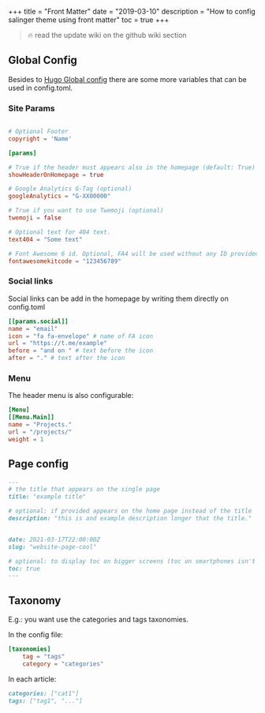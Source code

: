 +++
title = "Front Matter"
date = "2019-03-10"
description = "How to config salinger theme using front matter"
toc = true
+++

> 🔥 read the update wiki on the github wiki section

## Global Config  
Besides to [Hugo Global config](https://gohugo.io/content-management/front-matter/) there are some more variables that can be used in config.toml.

### Site Params  

```toml

# Optional Footer
copyright = 'Name'

[params]

# True if the header must appears also in the homepage (default: True)
showHeaderOnHomepage = true

# Google Analytics G-Tag (optional)
googleAnalytics = "G-XX00000"

# True if you want to use Twemoji (optional)
twemoji = false

# Optional text for 404 text.
text404 = "Some text"

# Font Awesome 6 id. Optional, FA4 will be used without any ID provided.
fontawesomekitcode = "123456789"
```

### Social links  

Social links can be add in the homepage by writing them directly on config.toml

```toml
[[params.social]]
name = "email"
icon = "fa fa-envelope" # name of FA icon
url = "https://t.me/example" 
before = "and on " # text before the icon
after = "." # text after the icon
```

### Menu  

The header menu is also configurable:

```toml
[Menu]
[[Menu.Main]]
name = "Projects."
url = "/projects/"
weight = 1
``` 

## Page config  

```markdown
---
# the title that appears on the single page
title: "example title"

# optional: if provided appears on the home page instead of the title
description: "this is and example description longer that the title."


date: 2021-03-17T22:00:00Z
slug: "website-page-cool"

# optional: to display toc on bigger screens (toc on smartphones isn't supported yet)
toc: true
---
```

## Taxonomy  


E.g.: you want use the categories and tags taxonomies.

In the config file:

```toml
[taxonomies]
	tag = "tags"
	category = "categories"
```

In each article:

```markdown
categories: ["cat1"]
tags: ["tag1", "..."]
```